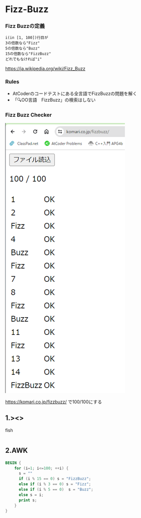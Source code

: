 # Fizz-Buzz
### Fizz Buzzの定義

```
i(in [1, 100])行目が
3の倍数なら"Fizz"
5の倍数なら"Buzz"
15の倍数なら"FizzBuzz"
どれでもなければ"i"
```
https://ja.wikipedia.org/wiki/Fizz_Buzz

### Rules
- AtCoderのコードテストにある全言語でFizzBuzzの問題を解く
- 「🔍OO言語　FizzBuzz」の検索はしない


### Fizz Buzz Checker
![checker](data/fizzbuzzChecker.png)

https://komari.co.jp/fizzbuzz/
で100/100にする

## 1.><>
fish
```fish
```

## 2.AWK
```AWK
BEGIN {
    for (i=1; i<=100; ++i) {
      s = ""
      if (i % 15 == 0) s = "FizzBuzz";
      else if (i % 3 == 0) s = "Fizz";
      else if (i % 5 == 0)  s = "Buzz";
      else s = i;
      print s;
    }
}
```

